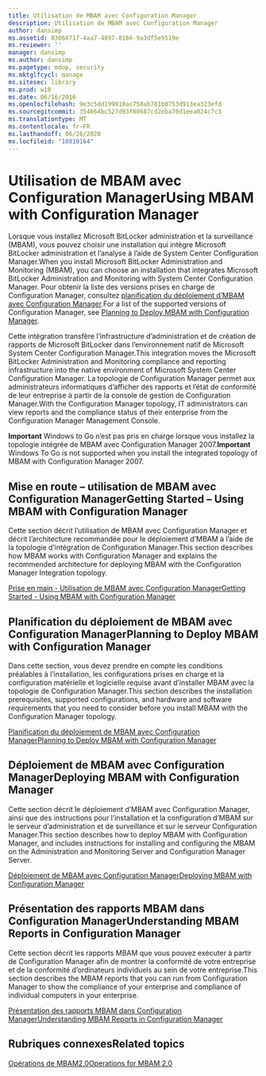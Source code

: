 ```yaml
---
title: Utilisation de MBAM avec Configuration Manager
description: Utilisation de MBAM avec Configuration Manager
author: dansimp
ms.assetid: 03868717-4aa7-4897-8166-9a3df5e9519e
ms.reviewer: ''
manager: dansimp
ms.author: dansimp
ms.pagetype: mdop, security
ms.mktglfcycl: manage
ms.sitesec: library
ms.prod: w10
ms.date: 06/16/2016
ms.openlocfilehash: 9e3c5dd199010ac758ab701b0753d913ea323efd
ms.sourcegitcommit: 354664bc527d93f80687cd2eba70d1eea024c7c3
ms.translationtype: MT
ms.contentlocale: fr-FR
ms.lasthandoff: 06/26/2020
ms.locfileid: "10810164"
---
```

# <span data-ttu-id="d9faf-103">Utilisation de MBAM avec Configuration Manager</span><span class="sxs-lookup"><span data-stu-id="d9faf-103">Using MBAM with Configuration Manager</span></span>


<span data-ttu-id="d9faf-104">Lorsque vous installez Microsoft BitLocker administration et la surveillance (MBAM), vous pouvez choisir une installation qui intègre Microsoft BitLocker administration et l’analyse à l’aide de System Center Configuration Manager.</span><span class="sxs-lookup"><span data-stu-id="d9faf-104">When you install Microsoft BitLocker Administration and Monitoring (MBAM), you can choose an installation that integrates Microsoft BitLocker Administration and Monitoring with System Center Configuration Manager.</span></span> <span data-ttu-id="d9faf-105">Pour obtenir la liste des versions prises en charge de Configuration Manager, consultez [planification du déploiement d’MBAM avec Configuration Manager](planning-to-deploy-mbam-with-configuration-manager-2.md).</span><span class="sxs-lookup"><span data-stu-id="d9faf-105">For a list of the supported versions of Configuration Manager, see [Planning to Deploy MBAM with Configuration Manager](planning-to-deploy-mbam-with-configuration-manager-2.md).</span></span>

<span data-ttu-id="d9faf-106">Cette intégration transfère l’infrastructure d’administration et de création de rapports de Microsoft BitLocker dans l’environnement natif de Microsoft System Center Configuration Manager.</span><span class="sxs-lookup"><span data-stu-id="d9faf-106">This integration moves the Microsoft BitLocker Administration and Monitoring compliance and reporting infrastructure into the native environment of Microsoft System Center Configuration Manager.</span></span> <span data-ttu-id="d9faf-107">La topologie de Configuration Manager permet aux administrateurs informatiques d’afficher des rapports et l’état de conformité de leur entreprise à partir de la console de gestion de Configuration Manager.</span><span class="sxs-lookup"><span data-stu-id="d9faf-107">With the Configuration Manager topology, IT administrators can view reports and the compliance status of their enterprise from the Configuration Manager Management Console.</span></span>

<span data-ttu-id="d9faf-108">**Important**  Windows to Go n’est pas pris en charge lorsque vous installez la topologie intégrée de MBAM avec Configuration Manager 2007.</span><span class="sxs-lookup"><span data-stu-id="d9faf-108">**Important** Windows To Go is not supported when you install the integrated topology of MBAM with Configuration Manager 2007.</span></span>

 

## <a href="" id="getting-started---using-mbam-with-configuration-manager"></a><span data-ttu-id="d9faf-109">Mise en route – utilisation de MBAM avec Configuration Manager</span><span class="sxs-lookup"><span data-stu-id="d9faf-109">Getting Started – Using MBAM with Configuration Manager</span></span>


<span data-ttu-id="d9faf-110">Cette section décrit l’utilisation de MBAM avec Configuration Manager et décrit l’architecture recommandée pour le déploiement d’MBAM à l’aide de la topologie d’intégration de Configuration Manager.</span><span class="sxs-lookup"><span data-stu-id="d9faf-110">This section describes how MBAM works with Configuration Manager and explains the recommended architecture for deploying MBAM with the Configuration Manager Integration topology.</span></span>

[<span data-ttu-id="d9faf-111">Prise en main - Utilisation de MBAM avec Configuration Manager</span><span class="sxs-lookup"><span data-stu-id="d9faf-111">Getting Started - Using MBAM with Configuration Manager</span></span>](getting-started---using-mbam-with-configuration-manager.md)

## <span data-ttu-id="d9faf-112">Planification du déploiement de MBAM avec Configuration Manager</span><span class="sxs-lookup"><span data-stu-id="d9faf-112">Planning to Deploy MBAM with Configuration Manager</span></span>


<span data-ttu-id="d9faf-113">Dans cette section, vous devez prendre en compte les conditions préalables à l’installation, les configurations prises en charge et la configuration matérielle et logicielle requise avant d’installer MBAM avec la topologie de Configuration Manager.</span><span class="sxs-lookup"><span data-stu-id="d9faf-113">This section describes the installation prerequisites, supported configurations, and hardware and software requirements that you need to consider before you install MBAM with the Configuration Manager topology.</span></span>

[<span data-ttu-id="d9faf-114">Planification du déploiement de MBAM avec Configuration Manager</span><span class="sxs-lookup"><span data-stu-id="d9faf-114">Planning to Deploy MBAM with Configuration Manager</span></span>](planning-to-deploy-mbam-with-configuration-manager-2.md)

## <span data-ttu-id="d9faf-115">Déploiement de MBAM avec Configuration Manager</span><span class="sxs-lookup"><span data-stu-id="d9faf-115">Deploying MBAM with Configuration Manager</span></span>


<span data-ttu-id="d9faf-116">Cette section décrit le déploiement d’MBAM avec Configuration Manager, ainsi que des instructions pour l’installation et la configuration d’MBAM sur le serveur d’administration et de surveillance et sur le serveur Configuration Manager.</span><span class="sxs-lookup"><span data-stu-id="d9faf-116">This section describes how to deploy MBAM with Configuration Manager, and includes instructions for installing and configuring the MBAM on the Administration and Monitoring Server and Configuration Manager Server.</span></span>

[<span data-ttu-id="d9faf-117">Déploiement de MBAM avec Configuration Manager</span><span class="sxs-lookup"><span data-stu-id="d9faf-117">Deploying MBAM with Configuration Manager</span></span>](deploying-mbam-with-configuration-manager-mbam2.md)

## <span data-ttu-id="d9faf-118">Présentation des rapports MBAM dans Configuration Manager</span><span class="sxs-lookup"><span data-stu-id="d9faf-118">Understanding MBAM Reports in Configuration Manager</span></span>


<span data-ttu-id="d9faf-119">Cette section décrit les rapports MBAM que vous pouvez exécuter à partir de Configuration Manager afin de montrer la conformité de votre entreprise et de la conformité d’ordinateurs individuels au sein de votre entreprise.</span><span class="sxs-lookup"><span data-stu-id="d9faf-119">This section describes the MBAM reports that you can run from Configuration Manager to show the compliance of your enterprise and compliance of individual computers in your enterprise.</span></span>

[<span data-ttu-id="d9faf-120">Présentation des rapports MBAM dans Configuration Manager</span><span class="sxs-lookup"><span data-stu-id="d9faf-120">Understanding MBAM Reports in Configuration Manager</span></span>](understanding-mbam-reports-in-configuration-manager.md)

## <span data-ttu-id="d9faf-121">Rubriques connexes</span><span class="sxs-lookup"><span data-stu-id="d9faf-121">Related topics</span></span>


[<span data-ttu-id="d9faf-122">Opérations de MBAM2.0</span><span class="sxs-lookup"><span data-stu-id="d9faf-122">Operations for MBAM 2.0</span></span>](operations-for-mbam-20-mbam-2.md)

 

 





